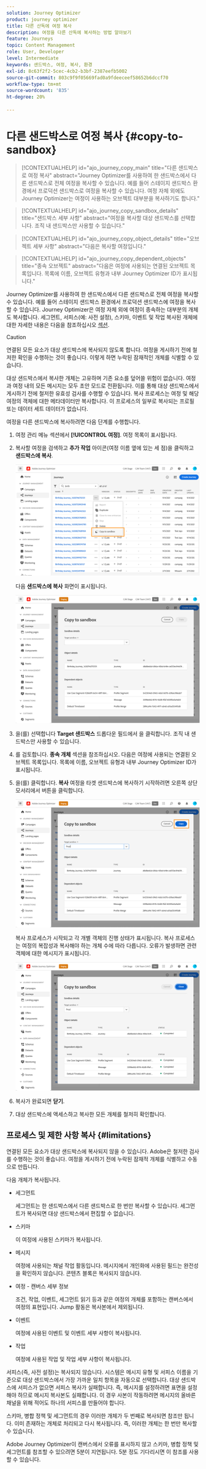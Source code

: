 ```yaml
---
solution: Journey Optimizer
product: journey optimizer
title: 다른 산독에 여정 복사
description: 여정을 다른 산독에 복사하는 방법 알아보기
feature: Journeys
topic: Content Management
role: User, Developer
level: Intermediate
keywords: 샌드박스, 여정, 복사, 환경
exl-id: 8c63f2f2-5cec-4cb2-b3bf-2387eefb5002
source-git-commit: 803c9f9f05669fad0a9fdeeceef58652b6dccf70
workflow-type: tm+mt
source-wordcount: '835'
ht-degree: 20%

---
```


# 다른 샌드박스로 여정 복사 {#copy-to-sandbox}

>[!CONTEXTUALHELP]
>id="ajo_journey_copy_main"
>title="다른 샌드박스로 여정 복사"
>abstract="Journey Optimizer를 사용하여 한 샌드박스에서 다른 샌드박스로 전체 여정을 복사할 수 있습니다. 예를 들어 스테이지 샌드박스 환경에서 프로덕션 샌드박스로 여정을 복사할 수 있습니다. 여정 자체 외에도 Journey Optimizer는 여정이 사용하는 오브젝트 대부분을 복사하기도 합니다."

>[!CONTEXTUALHELP]
>id="ajo_journey_copy_sandbox_details"
>title="샌드박스 세부 사항"
>abstract="여정을 복사할 대상 샌드박스를 선택합니다.  조직 내 샌드박스만 사용할 수 있습니다."

>[!CONTEXTUALHELP]
>id="ajo_journey_copy_object_details"
>title="오브젝트 세부 사항"
>abstract="다음은 복사할 여정입니다."

>[!CONTEXTUALHELP]
>id="ajo_journey_copy_dependent_objects"
>title="종속 오브젝트"
>abstract="다음은 여정에 사용되는 연결된 오브젝트 목록입니다. 목록에 이름, 오브젝트 유형과 내부 Journey Optimizer ID가 표시됩니다."

Journey Optimizer를 사용하여 한 샌드박스에서 다른 샌드박스로 전체 여정을 복사할 수 있습니다. 예를 들어 스테이지 샌드박스 환경에서 프로덕션 샌드박스에 여정을 복사할 수 있습니다. Journey Optimizer은 여정 자체 외에 여정이 종속하는 대부분의 개체도 복사합니다. 세그먼트, 서피스(예: 사전 설정), 스키마, 이벤트 및 작업 복사된 개체에 대한 자세한 내용은 다음을 참조하십시오 [섹션](#limitations).

>[!CAUTION]
>
>연결된 모든 요소가 대상 샌드박스에 복사되지 않도록 합니다. 여정을 게시하기 전에 철저한 확인을 수행하는 것이 좋습니다. 이렇게 하면 누락된 잠재적인 개체를 식별할 수 있습니다.

대상 샌드박스에서 복사한 개체는 고유하며 기존 요소를 덮어쓸 위험이 없습니다. 여정과 여정 내의 모든 메시지는 모두 초안 모드로 전환됩니다. 이를 통해 대상 샌드박스에서 게시하기 전에 철저한 유효성 검사를 수행할 수 있습니다. 복사 프로세스는 여정 및 해당 여정의 객체에 대한 메타데이터만 복사합니다. 이 프로세스의 일부로 복사되는 프로필 또는 데이터 세트 데이터가 없습니다.

여정을 다른 샌드박스에 복사하려면 다음 단계를 수행합니다.

1. 여정 관리 메뉴 섹션에서 **[!UICONTROL 여정]**. 여정 목록이 표시됩니다.

2. 복사할 여정을 검색하고 **추가 작업** 아이콘(여정 이름 옆에 있는 세 점)을 클릭하고 **샌드박스에 복사**.

   ![](assets/copy-sandbox1.png)

   다음 **샌드박스에 복사** 화면이 표시됩니다.

   ![](assets/copy-sandbox2.png)

3. 을(를) 선택합니다 **Target 샌드박스** 드롭다운 필드에서 을 클릭합니다.  조직 내 샌드박스만 사용할 수 있습니다.

4. 를 검토합니다. **종속 개체** 섹션을 참조하십시오. 다음은 여정에 사용되는 연결된 오브젝트 목록입니다. 목록에 이름, 오브젝트 유형과 내부 Journey Optimizer ID가 표시됩니다.

5. 을(를) 클릭합니다. **복사** 여정을 타겟 샌드박스에 복사하기 시작하려면 오른쪽 상단 모서리에서 버튼을 클릭합니다.

   ![](assets/copy-sandbox3.png)

   복사 프로세스가 시작되고 각 개별 객체의 진행 상태가 표시됩니다. 복사 프로세스는 여정의 복잡성과 복사해야 하는 개체 수에 따라 다릅니다. 오류가 발생하면 관련 객체에 대한 메시지가 표시됩니다.

   ![](assets/copy-sandbox4.png)

6. 복사가 완료되면 **닫기**.

7. 대상 샌드박스에 액세스하고 복사한 모든 개체를 철저히 확인합니다.

## 프로세스 및 제한 사항 복사 {#limitations}

연결된 모든 요소가 대상 샌드박스에 복사되지 않을 수 있습니다. Adobe은 철저한 검사를 수행하는 것이 좋습니다. 여정을 게시하기 전에 누락된 잠재적 개체를 식별하고 수동으로 만듭니다.

다음 개체가 복사됩니다.

* 세그먼트

   세그먼트는 한 샌드박스에서 다른 샌드박스로 한 번만 복사할 수 있습니다. 세그먼트가 복사되면 대상 샌드박스에서 편집할 수 없습니다.

* 스키마

   이 여정에 사용된 스키마가 복사됩니다.

* 메시지

   여정에 사용되는 채널 작업 활동입니다. 메시지에서 개인화에 사용된 필드는 완전성을 확인하지 않습니다. 콘텐츠 블록은 복사되지 않습니다.

* 여정 - 캔버스 세부 정보

   조건, 작업, 이벤트, 세그먼트 읽기 등과 같은 여정의 개체를 포함하는 캔버스에서 여정의 표현입니다. Jump 활동은 복사본에서 제외됩니다.

* 이벤트

   여정에 사용된 이벤트 및 이벤트 세부 사항이 복사됩니다.

* 작업

   여정에 사용된 작업 및 작업 세부 사항이 복사됩니다.

서피스(즉, 사전 설정)는 복사되지 않습니다. 시스템은 메시지 유형 및 서피스 이름을 기준으로 대상 샌드박스에서 가장 가까운 일치 항목을 자동으로 선택합니다. 대상 샌드박스에 서피스가 없으면 서피스 복사가 실패합니다. 즉, 메시지를 설정하려면 표면을 설정해야 하므로 메시지 복사본도 실패합니다. 이 경우 사본이 작동하려면 메시지의 올바른 채널을 위해 적어도 하나의 서피스를 만들어야 합니다.

스키마, 병합 정책 및 세그먼트의 경우 이러한 개체가 두 번째로 복사되면 참조만 됩니다. 이미 존재하는 개체로 처리되고 다시 복사됩니다. 즉, 이러한 개체는 한 번만 복사할 수 있습니다.

Adobe Journey Optimizer이 캔버스에서 오류를 표시하지 않고 스키마, 병합 정책 및 세그먼트를 참조할 수 있으려면 5분이 지연됩니다. 5분 정도 기다리시면 이 참조를 사용할 수 있습니다.
